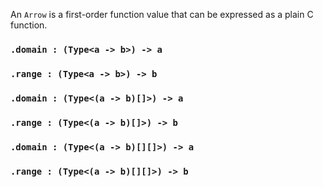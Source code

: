 <link rel="stylesheet" type="text/css" href="styles.css">

An `Arrow` is a first-order function value that can be expressed as a plain C function.

### `.domain : (Type<a -> b>) -> a`

### `.range : (Type<a -> b>) -> b`

### `.domain : (Type<(a -> b)[]>) -> a`

### `.range : (Type<(a -> b)[]>) -> b`

### `.domain : (Type<(a -> b)[][]>) -> a`

### `.range : (Type<(a -> b)[][]>) -> b`
